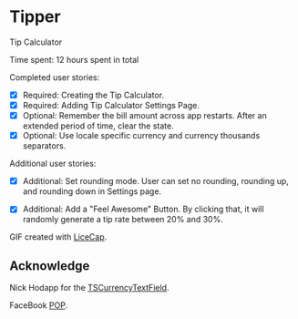 Tipper
======

Tip Calculator

Time spent: 12 hours spent in total

Completed user stories:
 * [x] Required: Creating the Tip Calculator.
 * [x] Required: Adding Tip Calculator Settings Page.
 * [x] Optional: Remember the bill amount across app restarts. After an extended period of time, clear the state.
 * [x] Optional: Use locale specific currency and currency thousands separators.

Additional user stories:
 * [x] Additional: Set rounding mode. User can set no rounding, rounding up, and rounding down in Settings page.
 * [x] Additional: Add a "Feel Awesome" Button. By clicking that, it will randomly generate a tip rate between 20% and 30%.
 
 
 
GIF created with [LiceCap](http://www.cockos.com/licecap/).


## Acknowledge

Nick Hodapp for the [TSCurrencyTextField](https://github.com/TomSwift/TSCurrencyTextField).

FaceBook [POP](https://github.com/facebook/pop).
